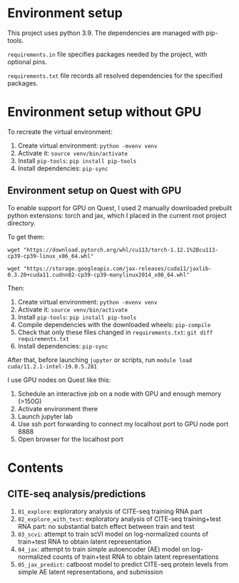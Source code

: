 # Environment setup

This project uses python 3.9. The dependencies are managed with pip-tools.

`requirements.in` file specifies packages needed by the project, with optional pins.

`requirements.txt` file records all resolved dependencies for the specified packages.

# Environment setup without GPU

To recreate the virtual environment:

1. Create virtual environment: `python -mvenv venv`
2. Activate it: `source venv/bin/activate`
3. Install `pip-tools`: `pip install pip-tools`
4. Install dependencies: `pip-sync`

## Environment setup on Quest with GPU

To enable support for GPU on Quest, I used 2 manually downloaded prebuilt python extensions: torch and jax, which I placed in the current root project directory.

To get them:

`wget "https://download.pytorch.org/whl/cu113/torch-1.12.1%2Bcu113-cp39-cp39-linux_x86_64.whl"`

`wget "https://storage.googleapis.com/jax-releases/cuda11/jaxlib-0.3.20+cuda11.cudnn82-cp39-cp39-manylinux2014_x86_64.whl"`

Then:

1. Create virtual environment: `python -mvenv venv`
2. Activate it: `source venv/bin/activate`
3. Install `pip-tools`: `pip install pip-tools`
4. Compile dependencies with the downloaded wheels: `pip-compile`
5. Check that only these files changed in `requirements.txt`: `git diff requirements.txt`
6. Install dependencies: `pip-sync`

After that, before launching `jupyter` or scripts, run `module load cuda/11.2.1-intel-19.0.5.281`

I use GPU nodes on Quest like this:
1. Schedule an interactive job on a node with GPU and enough memory (>150G)
2. Activate environment there
3. Launch jupyter lab
4. Use ssh port forwarding to connect my localhost port to GPU node port 8888
5. Open browser for the localhost port

# Contents

## CITE-seq analysis/predictions
1. `01_explore`: exploratory analysis of CITE-seq training RNA part
2. `02_explore_with_test`: exploratory analysis of CITE-seq training+test RNA part: no substantial batch effect between train and test
3. `03_scvi`: attempt to train scVI model on log-normalized counts of train+test RNA to obtain latent representation
4. `04_jax`: attempt to train simple autoencoder (AE) model on log-normalized counts of train+test RNA to obtain latent representations
5. `05_jax_predict`: catboost model to predict CITE-seq protein levels from simple AE latent representations, and submission

